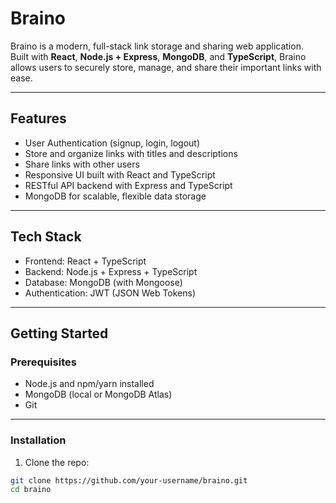 # Braino

Braino is a modern, full-stack link storage and sharing web application.  
Built with **React**, **Node.js + Express**, **MongoDB**, and **TypeScript**, Braino allows users to securely store, manage, and share their important links with ease.

---

## Features

- User Authentication (signup, login, logout)
- Store and organize links with titles and descriptions
- Share links with other users
- Responsive UI built with React and TypeScript
- RESTful API backend with Express and TypeScript
- MongoDB for scalable, flexible data storage

---

## Tech Stack

- Frontend: React + TypeScript
- Backend: Node.js + Express + TypeScript
- Database: MongoDB (with Mongoose)
- Authentication: JWT (JSON Web Tokens)

---

## Getting Started

### Prerequisites

- Node.js and npm/yarn installed
- MongoDB (local or MongoDB Atlas)
- Git

---

### Installation

1. Clone the repo:

```bash
git clone https://github.com/your-username/braino.git
cd braino
